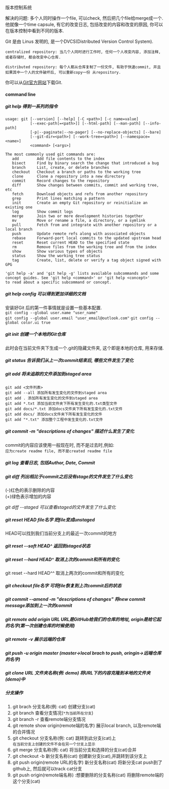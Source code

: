 版本控制系统  

解决的问题: 多个人同时操作一个file, 可以check, 然后把几个file给merge成一个.  
          他就像一个time capsule, 有它的改变日志, 包括改变的内容和改变的原因, 你可以在版本控制中看到不同的版本.  



Git 是由 Linus 发明的, 是一个DVCS(Distributed Version Control System).

`centralized repository: 当几个人同时进行工作时, 任何一个人改变内容, 添加注释, 或者存储时, 都会改变中心仓库.`  

`distributed repository: 每个人都从仓库复制了一份文件, 有助于快速commit, 并且如果其中一个人的文件破坏后, 可以重新copy一份
  从repository.`

你可以从[Git官方网站](http://git-scm.com/)下载Git.

#### command line

##### git help  得到一系列的指令
    usage: git [--version] [--help] [-C <path>] [-c name=value]  
               [--exec-path[=<path>]] [--html-path] [--man-path] [--info-path]  
               [-p|--paginate|--no-pager] [--no-replace-objects] [--bare]  
               [--git-dir=<path>] [--work-tree=<path>] [--namespace=<name>]  
               <command> [<args>]  

    The most commonly used git commands are:  
       add        Add file contents to the index  
       bisect     Find by binary search the change that introduced a bug  
       branch     List, create, or delete branches  
       checkout   Checkout a branch or paths to the working tree  
       clone      Clone a repository into a new directory  
       commit     Record changes to the repository  
       diff       Show changes between commits, commit and working tree, etc  
       fetch      Download objects and refs from another repository  
       grep       Print lines matching a pattern  
       init       Create an empty Git repository or reinitialize an existing one  
       log        Show commit logs  
       merge      Join two or more development histories together  
       mv         Move or rename a file, a directory, or a symlink  
       pull       Fetch from and integrate with another repository or a local branch  
       push       Update remote refs along with associated objects  
       rebase     Forward-port local commits to the updated upstream head  
       reset      Reset current HEAD to the specified state  
       rm         Remove files from the working tree and from the index  
       show       Show various types of objects  
       status     Show the working tree status  
       tag        Create, list, delete or verify a tag object signed with GPG  

    'git help -a' and 'git help -g' lists available subcommands and some  
    concept guides. See 'git help <command>' or 'git help <concept>'  
    to read about a specific subcommand or concept.  

##### git help config  可以得到更加详细的文档
安装好Git 后的第一件事情就是设置一些基本配置.  
  `git config --global user.name "user_name"`  
  `git config --global user.email "user_email@outlook.com"`
  `git config --global color.ui true`

##### git init 创建一个本地的Git仓库
此时会在当前文件夹下生成一个.git的隐藏文件夹, 这个即是本地的仓库, 用来存储.  

##### git status 告诉我们从上一次commit结束后, 哪些文件发生了变化

##### git add 将未追踪的文件添加到staged area

  `git add <文件列表>`  
  `git add --all 添加所有发生变化的文件到staged area`  
  `git add . 添加所有发生变化的文件到staged area`  
  `git add *.txt 添加当前文件夹下所有发生变化的.txt类型文件`  
  `git add docs/*.txt 添加docs文件夹下所有发生变化的.txt文件`  
  `git add docs/ 添加docs文件夹下所有发生变化的文件`  
  `git add "*.txt" 添加整个工程中发生变化的.txt文件`  

##### git commit -m "descriptions of changes" 描述什么发生了变化
  commit的内容应该使用一般现在时, 而不是过去时,例如:  
  `应为create readme file, 而不是created readme file`  

##### git log 查看日志, 包括Author, Date, Commit

##### git diff 列出相比于commit之后没有stage的文件发生了什么变化
(-)红色的表示删除的内容  
(+)绿色表示增加的内容  

*git diff --staged  可以查看staged的文件发生了什么变化*

##### git reset HEAD file名字 把file变成unstaged
HEAD可以找到我们当前分支上的最近一次commit的地方  

##### git reset --soft HEAD^ 返回到staged状态

##### git reset --hard HEAD^ 取消上次的commit和所有的变化  
git reset --hard HEAD^^ 取消上两次的commit和所有的变化

##### git checkout file名字 可将file恢复到上次commit后的状态

##### git commit --amend -m "descriptions of changes"  将new commit message添加到上一次的commit

##### git remote add origin URL  URL是GitHub给我们的仓库的地址, origin是给它起的名字(第一次创建仓库的时候使用)  

##### git remote -v 展示远端的仓库

##### git push -u origin master (master->local brach to push, oringin->远端仓库的名字)

##### git clone URL 文件夹名称(例: demo)  将URL下的内容克隆到本地的文件夹(demo)中

##### 分支操作

1. git brach 分支名称(例: cat) 创建分支(cat)  
2. git branch 查看分支情况(`*为当前所在分支`)  
3. git branch -r 查看remote端分支情况  
4. git remote show origin(remote端的名字)  展示local branch, 以及remote端的合并情况  
5. git checkout 分支名称(例: cat) 跳转到此分支(cat)上  
`在当前分支上创建的文件不会在另一个分支上显示`  
6. git merge 分支名称(例: cat) 将当前分支和选择的分支(cat)合并  
7. git checkout -b 新分支名称(cat) 创建新分支(cat),并跳转到该分支上
8. git push origin(remote URL的名字) 新分支名称(cat)  将新分支cat push到了github上, 然后就可以track cat分支  
9. git push origin(remote端名称) :想要删除的分支名称(cat) 将删除remote端的这个分支(cat)  
